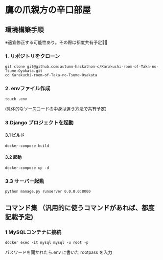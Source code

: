 # 鷹の爪親方の辛口部屋

## 環境構築手順

※適宜修正する可能性あり。その際は都度共有予定🙇‍♂️

### 1. リポジトリをクローン
```
git clone git@github.com:autumn-hackathon-c/Karakuchi-room-of-Taka-no-Tsume-Oyakata.git
cd Karakuchi-room-of-Taka-no-Tsume-Oyakata
```

### 2. envファイル作成
```
touch .env
```
(具体的なソースコードの中身は違う方法で共有予定)


### 3.Django プロジェクトを起動

#### 3.1 ビルド
```
docker-compose build
```

#### 3.2 起動
```
docker-compose up -d
```

### 3.3 サーバー起動
```
python manage.py runserver 0.0.0.0:8000
```

## コマンド集 （汎用的に使うコマンドがあれば、都度記載予定)

### 1 MySQLコンテナに接続
```
docker exec -it mysql mysql -u root -p
```
パスワードを聞かれたら.env に書いた rootpass を入力




